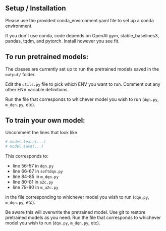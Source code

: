 ## Setup / Installation
Please use the provided conda_environment.yaml file to set up a conda environment. 

If you don't use conda, code depends on OpenAI gym, stable_baselines3, pandas, tqdm, and pytorch. Install however you see fit.


## To run pretrained models:

The classes are currently set up to run the pretrained models saved in the `output/` folder. 

Edit the `utils.py` file to pick which ENV you want to run. Comment out any other ENV variable definitions.

Run the file that corresponds to whichever model you wish to run (`dqn.py`, `m_dqn.py`, etc). 



## To train your own model:
Uncomment the lines that look like 

```python
# model.learn(...)
# model.save(...)
```
This corresponds to: 
* line 56-57 in `dqn.py`
* line 66-67 in `softdqn.py`
* line 84-85 in `m_dqn.py`
* line 80-81 in `a2c.py`
* line 79-80 in `m_a2c.py`

in the file corresponding to whichever model you wish to run (`dqn.py`, `m_dqn.py`, etc). 

Be aware this will overwrite the pretrained model. Use git to restore pretrained models as you need.
Run the file that corresponds to whichever model you wish to run (`dqn.py`, `m_dqn.py`, etc). 
